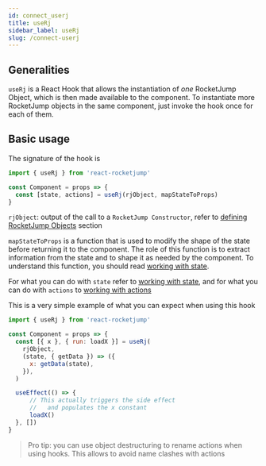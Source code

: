 ```yaml
---
id: connect_userj
title: useRj
sidebar_label: useRj
slug: /connect-userj
---
```

## Generalities

`useRj` is a React Hook that allows the instantiation of _one_ RocketJump Object, which is then made available to the component. To instantiate more RocketJump objects in the same component, just invoke the hook once for each of them.

## Basic usage
The signature of the hook is

```js
import { useRj } from 'react-rocketjump'

const Component = props => {
  const [state, actions] = useRj(rjObject, mapStateToProps)
}
```
`rjObject`: output of the call to a `RocketJump Constructor`, refer to [defining RocketJump Objects](api_rj.md) section

`mapStateToProps` is a function that is used to modify the shape of the state before returning it to the component. The role of this function is to extract information from the state and to shape it as needed by the component. To understand this function, you should read [working with state](usage_state.md).

For what you can do with `state` refer to [working with state](usage_state.md), and for what you can do with `actions` to [working with actions](usage_actions.md)

This is a very simple example of what you can expect when using this hook

```js
import { useRj } from 'react-rocketjump'

const Component = props => {
  const [{ x }, { run: loadX }] = useRj(
    rjObject,
    (state, { getData }) => ({
      x: getData(state),
    }),
  )

  useEffect(() => {
      // This actually triggers the side effect
      //   and populates the x constant
      loadX()
  }, [])
}
```

> Pro tip: you can use object destructuring to rename actions when using hooks. This allows to avoid name clashes with actions